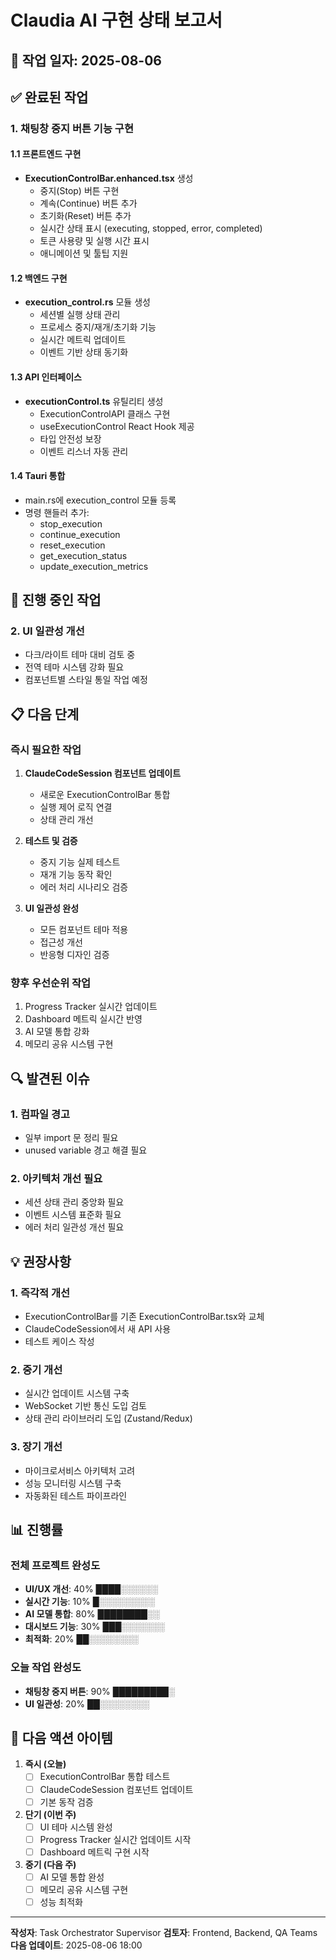 # Claudia AI 구현 상태 보고서

## 📅 작업 일자: 2025-08-06

## ✅ 완료된 작업

### 1. 채팅창 중지 버튼 기능 구현

#### 1.1 프론트엔드 구현
- **ExecutionControlBar.enhanced.tsx** 생성
  - 중지(Stop) 버튼 구현
  - 계속(Continue) 버튼 추가
  - 초기화(Reset) 버튼 추가
  - 실시간 상태 표시 (executing, stopped, error, completed)
  - 토큰 사용량 및 실행 시간 표시
  - 애니메이션 및 툴팁 지원

#### 1.2 백엔드 구현
- **execution_control.rs** 모듈 생성
  - 세션별 실행 상태 관리
  - 프로세스 중지/재개/초기화 기능
  - 실시간 메트릭 업데이트
  - 이벤트 기반 상태 동기화

#### 1.3 API 인터페이스
- **executionControl.ts** 유틸리티 생성
  - ExecutionControlAPI 클래스 구현
  - useExecutionControl React Hook 제공
  - 타입 안전성 보장
  - 이벤트 리스너 자동 관리

#### 1.4 Tauri 통합
- main.rs에 execution_control 모듈 등록
- 명령 핸들러 추가:
  - stop_execution
  - continue_execution
  - reset_execution
  - get_execution_status
  - update_execution_metrics

## 🚧 진행 중인 작업

### 2. UI 일관성 개선
- 다크/라이트 테마 대비 검토 중
- 전역 테마 시스템 강화 필요
- 컴포넌트별 스타일 통일 작업 예정

## 📋 다음 단계

### 즉시 필요한 작업
1. **ClaudeCodeSession 컴포넌트 업데이트**
   - 새로운 ExecutionControlBar 통합
   - 실행 제어 로직 연결
   - 상태 관리 개선

2. **테스트 및 검증**
   - 중지 기능 실제 테스트
   - 재개 기능 동작 확인
   - 에러 처리 시나리오 검증

3. **UI 일관성 완성**
   - 모든 컴포넌트 테마 적용
   - 접근성 개선
   - 반응형 디자인 검증

### 향후 우선순위 작업
1. Progress Tracker 실시간 업데이트
2. Dashboard 메트릭 실시간 반영
3. AI 모델 통합 강화
4. 메모리 공유 시스템 구현

## 🔍 발견된 이슈

### 1. 컴파일 경고
- 일부 import 문 정리 필요
- unused variable 경고 해결 필요

### 2. 아키텍처 개선 필요
- 세션 상태 관리 중앙화 필요
- 이벤트 시스템 표준화 필요
- 에러 처리 일관성 개선 필요

## 💡 권장사항

### 1. 즉각적 개선
- ExecutionControlBar를 기존 ExecutionControlBar.tsx와 교체
- ClaudeCodeSession에서 새 API 사용
- 테스트 케이스 작성

### 2. 중기 개선
- 실시간 업데이트 시스템 구축
- WebSocket 기반 통신 도입 검토
- 상태 관리 라이브러리 도입 (Zustand/Redux)

### 3. 장기 개선
- 마이크로서비스 아키텍처 고려
- 성능 모니터링 시스템 구축
- 자동화된 테스트 파이프라인

## 📊 진행률

### 전체 프로젝트 완성도
- **UI/UX 개선**: 40% ████░░░░░░
- **실시간 기능**: 10% █░░░░░░░░░
- **AI 모델 통합**: 80% ████████░░
- **대시보드 기능**: 30% ███░░░░░░░
- **최적화**: 20% ██░░░░░░░░

### 오늘 작업 완성도
- **채팅창 중지 버튼**: 90% █████████░
- **UI 일관성**: 20% ██░░░░░░░░

## 🎯 다음 액션 아이템

1. **즉시 (오늘)**
   - [ ] ExecutionControlBar 통합 테스트
   - [ ] ClaudeCodeSession 컴포넌트 업데이트
   - [ ] 기본 동작 검증

2. **단기 (이번 주)**
   - [ ] UI 테마 시스템 완성
   - [ ] Progress Tracker 실시간 업데이트 시작
   - [ ] Dashboard 메트릭 구현 시작

3. **중기 (다음 주)**
   - [ ] AI 모델 통합 완성
   - [ ] 메모리 공유 시스템 구현
   - [ ] 성능 최적화

---

**작성자**: Task Orchestrator Supervisor
**검토자**: Frontend, Backend, QA Teams
**다음 업데이트**: 2025-08-06 18:00